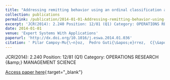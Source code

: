 ```yaml
---
title: "Addressing remitting behavior using an ordinal classification approach"
collection: publications
permalink: /publication/2014-01-01-Addressing-remitting-behavior-using-an-ordinal-classification-approach
excerpt: 'JCR(2014): 2.240 Position: 12/81 (Q1) Category: OPERATIONS RESEARCH {\&amp;} MANAGEMENT SCIENCE'
date: 2014-01-01
venue: 'Expert Systems With Applications'
paperurl: 'http://dx.doi.org/10.1016/j.eswa.2014.01.036'
citation: ' Pilar Campoy-Mu{\~n}oz,  Pedro Guti{\&apos;e}rrez,  C{\&apos;e}sar Herv{\&apos;a}s-Mart{\&apos;i}nez, &quot;Addressing remitting behavior using an ordinal classification approach.&quot; Expert Systems With Applications, 2014.'
---
```

JCR(2014): 2.240 Position: 12/81 (Q1) Category: OPERATIONS RESEARCH {\&amp;} MANAGEMENT SCIENCE

[Access paper here](http://dx.doi.org/10.1016/j.eswa.2014.01.036){:target="_blank"}
